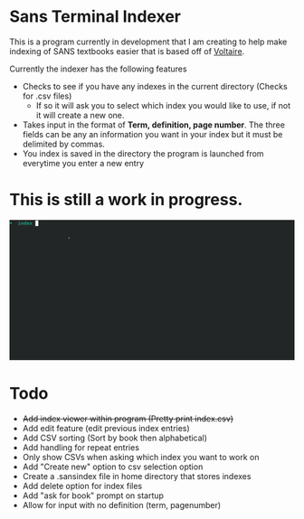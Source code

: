 # Sans Terminal Indexer
This is a program currently in development that I am creating to help make indexing of SANS textbooks easier that is based off of [Voltaire](https://voltaire.publickey.io/). 

Currently the indexer has the following features
- Checks to see if you have any indexes in the current directory (Checks for .csv files)
    - If so it will ask you to select which index you would like to use, if not it will create a new one.
- Takes input in the format of **Term, definition, page number**. The three fields can be any an information you want in your index but it must be delimited by commas.
- You index is saved in the directory the program is launched from everytime you enter a new entry

# This is still a work in progress.


![](indexShow.gif)


# Todo
- ~~Add index viewer within program (Pretty print index.csv)~~
- Add edit feature (edit previous index entries)
- Add CSV sorting (Sort by book then alphabetical)
- Add handling for repeat entries
- Only show CSVs when asking which index you want to work on
- Add "Create new" option to csv selection option
- Create a .sansindex file in home directory that stores indexes
- Add delete option for index files
- Add "ask for book" prompt on startup
- Allow for input with no definition (term, pagenumber)
